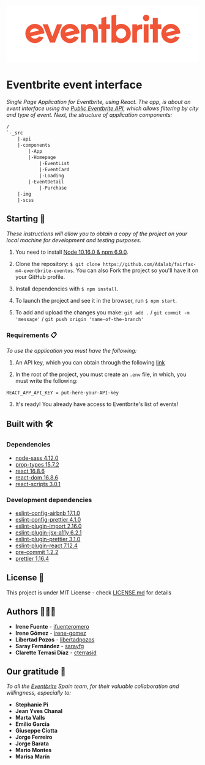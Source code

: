 <p align="center">
  <img height="150" src="./eventbrite.png" alt="Eventbrite logo">
</p>

# Eventbrite event interface

_Single Page Application for Eventbrite, using React. The app, is about an event interface using the [Public Eventbrite API](https://www.eventbrite.com/platform/api), which allows filtering by city and type of event. Next, the structure of application components:_
```
/
`-_src
    |-api
    |-components
        |-App
        |-Homepage
            |-EventList
            |-EventCard
            |-Loading
        |-EventDetail
            |-Purchase
    |-img
    |-scss
```

## Starting 🚀

_These instructions will allow you to obtain a copy of the project on your local machine for development and testing purposes._

1. You need to install [Node 10.16.0 & npm 6.9.0](https://nodejs.org/es/download/).

2. Clone the repository: `$ git clone https://github.com/Adalab/fairfax-m4-eventbrite-eventos`. You can also Fork the project so you'll have it on your GitHub profile.

3. Install dependencies with `$ npm install`.

4. To launch the project and see it in the browser, run `$ npm start`.

5. To add and upload the changes you make: `git add .` / `git commit -m 'message'` / `git push origin 'name-of-the-branch'`

### Requirements 📋

_To use the application you must have the following:_

1. An API key, which you can obtain through the following <a href="https://www.eventbrite.com/platform/" target="blank">link</a>

2. In the root of the project, you must create an `.env` file, in which, you must write the following:
```
REACT_APP_API_KEY = put-here-your-API-key
```
3. It's ready! You already have access to Eventbrite's list of events!

## Built with 🛠️

### Dependencies

- [node-sass 4.12.0](https://www.npmjs.com/package/node-sass)
- [prop-types 15.7.2](https://www.npmjs.com/package/prop-types)
- [react 16.8.6](https://www.npmjs.com/package/react)
- [react-dom 16.8.6](https://www.npmjs.com/package/react-dom)
- [react-scripts 3.0.1](https://www.npmjs.com/package/react-scripts)

### Development dependencies

- [eslint-config-airbnb 17.1.0](https://www.npmjs.com/package/eslint-config-airbnb)
- [eslint-config-prettier 4.1.0](https://www.npmjs.com/package/eslint-config-prettier)
- [eslint-plugin-import 2.16.0](https://www.npmjs.com/package/eslint-plugin-import)
- [eslint-plugin-jsx-a11y 6.2.1](https://www.npmjs.com/package/eslint-plugin-jsx-a11y)
- [eslint-plugin-prettier 3.1.0](https://www.npmjs.com/package/eslint-plugin-prettier)
- [eslint-plugin-react 7.12.4](https://www.npmjs.com/package/eslint-plugin-react)
- [pre-commit 1.2.2](https://www.npmjs.com/package/pre-commit)
- [prettier 1.16.4](https://www.npmjs.com/package/prettier)

## License 📄

This project is under MIT License - check [LICENSE.md](LICENSE.md) for details

## Authors 👩🏻‍💻

* **Irene Fuente** - [ifuenteromero](https://www.linkedin.com/in/ifuenteromero)
* **Irene Gómez** - [irene-gomez](https://www.linkedin.com/in/irenegf)
* **Libertad Pozos** - [libertadpozos](https://www.linkedin.com/in/libertadpozos)
* **Saray Fernández** - [sarayfg](https://www.linkedin.com/in/sarayfernandezgarcia)
* **Clarette Terrasi Díaz** - [cterrasid](https://www.linkedin.com/in/claretteterrasidiaz/)

## Our gratitude 🎁

_To all the [Eventbrite](https://www.eventbrite.com/) Spain team, for their valuable collaboration and willingness, especially to:_

* **Stephanie Pi**
* **Jean Yves Chanal**
* **Marta Valls**
* **Emilio García**
* **Giuseppe Ciotta**
* **Jorge Ferreiro**
* **Jorge Barata**
* **Mario Montes**
* **Marisa Marín**
